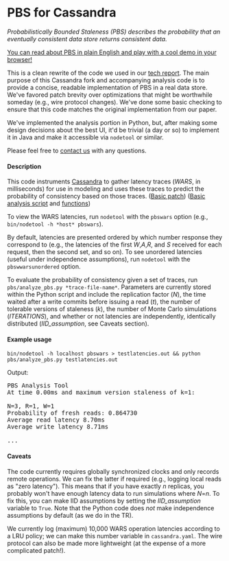 PBS for Cassandra
==========

*Probabilistically Bounded Staleness (PBS) describes the probability that an
 eventually consistent data store returns consistent data.*

[You can read about PBS in plain English and play with a cool demo in
your browser!](http://cs.berkeley.edu/~pbailis/projects/pbs/)

This is a clean rewrite of the code we used in our [tech
report](http://www.eecs.berkeley.edu/Pubs/TechRpts/2012/EECS-2012-4.pdf).
The main purpose of this Cassandra fork and accompanying analysis code
is to provide a concise, readable implementation of PBS in a real data
store. We've favored patch brevity over optimizations that might be
worthwhile someday (e.g., wire protocol changes). We've done some
basic checking to ensure that this code matches the original
implementation from our paper.

We've implemented the analysis portion in Python, but, after making
some design decisions about the best UI, it'd be trivial (a day or so)
to implement it in Java and make it accessible via `nodetool` or
similar.

Please feel free to [contact
us](http://www.eecs.berkeley.edu/~pbailis/projects/pbs/#moreinfo) with
any questions.

#### Description

This code instruments [Cassandra](https://github.com/apache/cassandra)
to gather latency traces (*WARS*, in milliseconds) for use in modeling
and uses these traces to predict the probability of consistency based
on those traces.  ([Basic
patch](https://raw.github.com/pbailis/cassandra-pbs/trunk/cassandra-pbs-basic.patch))
([Basic analysis
script](https://github.com/pbailis/cassandra-pbs/blob/trunk/pbs/analyze_pbs.py)
and
[functions](https://github.com/pbailis/cassandra-pbs/blob/trunk/pbs/pbs_utils.py))

To view the WARS latencies, run `nodetool` with the
`pbswars` option (e.g., `bin/nodetool -h *host* pbswars`).

By default, latencies are presented ordered by which number response
they correspond to (e.g., the latencies of the first *W*,*A*,*R*, and
*S* received for each request, then the second set, and so on).  To
see unordered latencies (useful under independence assumptions), run
`nodetool` with the `pbswwarsunordered` option.

To evaluate the probability of consistency given a set of traces, run
`pbs/analyze_pbs.py *trace-file-name*`.  Parameters are currently
stored within the Python script and include the replication factor
(*N*), the time waited after a write commits before issuing a read
(*t*), the number of tolerable versions of staleness (*k*), the number
of Monte Carlo simulations (*ITERATIONS*), and whether or not
latencies are independently, identically distributed
(*IID_assumption*, see Caveats section).

#### Example usage

`bin/nodetool -h localhost pbswars > testlatencies.out && python pbs/analyze_pbs.py testlatencies.out`

Output:
<pre>
PBS Analysis Tool
At time 0.00ms and maximum version staleness of k=1:

N=3, R=1, W=1
Probability of fresh reads: 0.864730
Average read latency 8.70ms
Average write latency 8.71ms

...
</pre>

#### Caveats

The code currently requires globally synchronized clocks and only
records remote operations.  We can fix the latter if required (e.g.,
logging local reads as "zero latency").  This means that if you have
exactly *n* replicas, you probably won't have enough latency data to
run simulations where *N*=*n*.  To fix this, you can make IID
assumptions by setting the *IID_assumption* variable to `True`.  Note
that the Python code does *not* make independence assumptions by
default (as we do in the TR).

We currently log (maximum) 10,000 WARS operation latencies according
to a LRU policy; we can make this number variable in `cassandra.yaml`.
The wire protocol can also be made more lightweight (at the expense of
a more complicated patch!).

